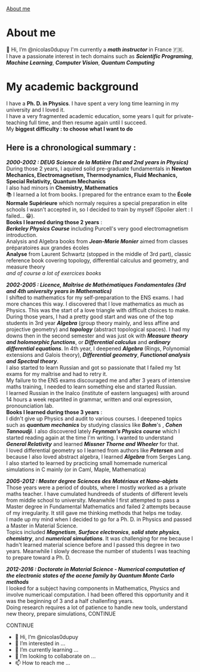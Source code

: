 <a href="https://github.com/nicolas0dupuy/nicolas0dupuy/edit/main/README.md#about-me">About me</a>

# About me

👋 Hi, I’m @nicolas0dupuy
I'm currently a ***math instructor*** in France 🇫🇷. <br>
I have a passionate interest in tech domains such as ***Scientific Programing***, ***Machine Learning***, ***Computer Vision***, ***Quantum Computing***

# My academic background

I have a **Ph. D. in Physics**. I have spent a very long time learning in my university and I loved it. <br>
I have a very fragmented academic education, some years I quit for private-teaching full time, and then resume again until I succeed. <br>
My **biggest difficulty : to choose what I want to do** 

## Here is a **chronological summary** : 
***2000-2002 : DEUG Science de la Matière (1st and 2nd years in Physics)*** <br>
During those 2 years, I aquired solid pre-graduate fundamentals in **Newton Mechanics, Electromagnetism, Thermodynamics, Fluid Mechanics, Special Relativity, Quantum Mechanics**<br>
I also had minors in **Chemistry, Mathematics** <br>
📚 I learned a lot from books. I prepared for the entrance exam to the **École Normale Supérieure** which normaly requires a special preparation in elite schools I wasn't accepted in,
so I decided to train by myself (Spoiler alert : I failed... 😁). <br>
**Books I learned during those 2 years** : <br>
***Berkeley Physics Course*** including Purcell's very good electromagnetism introduction. <br>
Analysis and Algebra books from ***Jean-Marie Monier*** aimed from classes préparatoires aux grandes écoles <br>
**Analyse** from Laurent Schwartz (stopped in the middle of 3rd part), classic reference book covering topology, differential calculus and geometry, and measure theory <br>
*and of course a lot of exercices books*

***2002-2005 : Licence, Maîtrise de Mathématiques Fondamentales (3rd and 4th university years in Mathematics)*** <br>
I shifted to mathematics for my self-preparation to the ENS exams. I had more chances this way. I discovered that I love mathematics as much as Physics. This was the start of a love triangle with difficult choices to make. <br>
During those years, I had a pretty good start and was one of the top students in 3rd year ***Algebra*** (group theory mainly, and less affine and projective geometry)
and ***topology*** (abstract topological spaces). I had my downs then in the second semester and was just ok with ***Measure theory and holomorphic functions***, or ***Differential calculus*** and ***ordinary differential equations***.
In 4th year, I deepened ***Algebra*** (Rings, Polynomial extensions and Galois theory), ***Differential geometry***, ***Functional analysis and Spectral theory***. <br>
I also started to learn Russian and got so passionate that I failed my 1st exams for my maîtrise and had to retry it. <br>
My failure to the ENS exams discouraged me and after 3 years of intensive maths training, I needed to learn something else and started Russian. <br>
I learned Russian in the Inalco (institute of eastern languages) with around 14 hours a week repartited in grammar, written and oral expression, pronounciation lab. <br>
**Books I learned during those 3 years** : <br>
I didn't give up Physics and audit to various courses. I deepened topics such as ***quantum mechanics*** by studying classics like
***Bohm***'s , ***Cohen Tannoudji***. I also discovered lately ***Feynman's Physics course*** which I started reading again at the time I'm writing. I wanted to understand ***General Relativity*** and learned ***Missner Thorne and Wheeler*** for that. <br>
I loved differential geometry so I learned from authors like ***Petersen*** and because I also loved abstract algebra, I learned ***Algebra*** from Serges Lang. <br>
I also started to learned by practicing small homemade numerical simulations in C mainly (or in Caml, Maple, Mathematica)

***2005-2012 : Master degree Sciences des Matériaux et Nano-objets*** <br>
Those years were a period of doubts, where I mostly worked as a private maths teacher. I have cumulated hundreeds of students of different levels from middle school to university.
Meanwhile I first attempted to pass a Master degree in Fundamental Mathematics and failed 2 attempts because of my irregularity. It still gave me thinking methods that helps me today. <br>
I made up my mind when I decided to go for a Ph. D. in Physics and passed a Master in Material Science. <br>
Topics included ***Magnetism***, ***Surface electronics***, ***solid state physics***, ***chemistry***, and ***numerical simulations***.
It was challenging for me because I hadn't learned material science before and I passed this degree in two years. Meanwhile I slowly decrease the number of students I was teaching to prepare toward a Ph. D. <br>

***2012-2016 : Doctorate in Material Science - Numerical computation of the electronic states of the acene family by Quantum Monte Carlo methods*** <br>
I looked for a subject having components in Mathematics, Physics and involve numericaal computation. I had been offered this opportunity and it was the beginning of 3 and a half challenfing years. <br>
Doing research requires a lot of patience to handle new tools, understand new theory, prepare simulations, CONTINUE

CONTINUE



- 👋 Hi, I’m @nicolas0dupuy
- 👀 I’m interested in ...
- 🌱 I’m currently learning ...
- 💞️ I’m looking to collaborate on ...
- 📫 How to reach me ...

<!---
nicolas0dupuy/nicolas0dupuy is a ✨ special ✨ repository because its `README.md` (this file) appears on your GitHub profile.
You can click the Preview link to take a look at your changes.
--->
